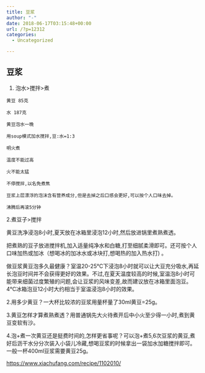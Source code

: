 ```yaml
---
title: 豆浆
author: "-"
date: 2018-06-17T03:15:48+00:00
url: /?p=12312
categories:
  - Uncategorized

---
```

## 豆浆
  1. 泡水>搅拌>煮
  
    黄豆 85克
  
    水 187克
  
    黄豆泡水一晚
  
    用soup模式加水搅拌,豆:水=1:3
  
    明火煮
  
    温度不能过高
  
    火不能太猛
  
    不停搅拌,以名免煮焦
  
    豆浆上层漂浮的泡沫含有营养成分,但是去掉之后口感会更好,可以按个人口味去掉。
  
    沸腾后再滚5分钟

2.煮豆子>搅拌
  
黄豆洗净浸泡8小时,夏天放在冰箱里浸泡12小时,然后放进锅里煮熟煮透。
  
把煮熟的豆子放进搅拌机,加入适量纯净水和白糖,打至细腻柔滑即可。还可按个人口味加热或加冰（想喝冰的加冰水或冰块打,想喝热的加入热水打) 。

做豆浆黄豆泡多久最健康？室温20-25℃下浸泡8小时就可以让大豆充分吸水,再延长泡豆时间并不会获得更好的效果。不过,在夏天温度较高的时候,室温泡8小时可能带来细菌过度繁殖的问题,会让豆浆的风味变差,故而建议放在冰箱里面泡豆。4℃冰箱泡豆12小时大约相当于室温浸泡8小时的效果。
  
2.用多少黄豆？一大杯比较浓的豆浆用量杯量了30ml黄豆=25g。
  
3.黄豆怎样才算煮熟煮透？用普通锅先大火待煮开后中小火至少得一小时,煮到黄豆变软有沙。
  
4.泡+煮一次黄豆还是挺费时间的,怎样更省事呢？可以泡+煮5,6次豆浆的黄豆,煮好后沥干水分分次装入小袋儿冷藏,想喝豆浆的时候拿出一袋加水加糖搅拌即可。一般一杯400ml豆浆需要黄豆25g。
  
https://www.xiachufang.com/recipe/1102010/